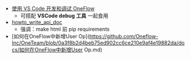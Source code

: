 - [使用 VS Code 开发和调试 OneFlow](https://github.com/Oneflow-Inc/OneTeam/issues/402) 
  - 可搭配 **VSCode debug 工具** 一起食用
- [howto_write_api_doc](https://github.com/Oneflow-Inc/OneTeam/blob/master/tutorial/howto_write_api_docs.md) 
  - 强调：make html 前 pip requirements
- [如何在OneFlow中新增User Op](https://github.com/Oneflow-Inc/OneTeam/blob/0a3f8b2d4beb75ed902cc6ce210e9af4e19882da/docs/如何在OneFlow中新增User Op.md) 

